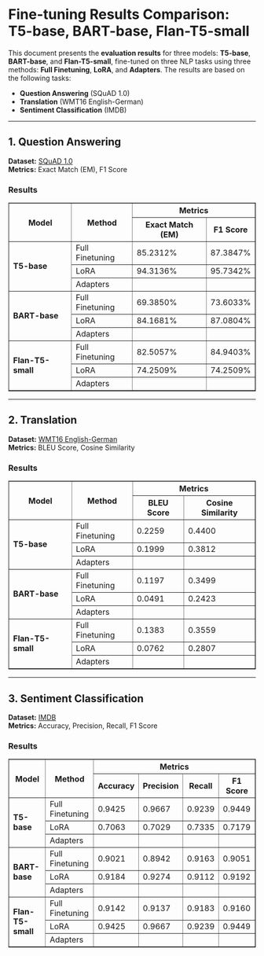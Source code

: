 # Fine-tuning Results Comparison: T5-base, BART-base, Flan-T5-small

This document presents the **evaluation results** for three models: **T5-base**, **BART-base**, and **Flan-T5-small**, fine-tuned on three NLP tasks using three methods: **Full Finetuning**, **LoRA**, and **Adapters**. The results are based on the following tasks:

- **Question Answering** (SQuAD 1.0)
- **Translation** (WMT16 English-German)
- **Sentiment Classification** (IMDB)

---

## 1. Question Answering
**Dataset:** [SQuAD 1.0](https://huggingface.co/datasets/rajpurkar/squad)  
**Metrics:** Exact Match (EM), F1 Score

### Results

<table border="1">
  <thead>
    <tr>
      <th rowspan="2" style="text-align:center;"><strong>Model</strong></th>
      <th rowspan="2" style="text-align:center;"><strong>Method</strong></th>
      <th colspan="2" style="text-align:center;"><strong>Metrics</strong></th>
    </tr>
    <tr>
      <th><strong>Exact Match (EM)</strong></th>
      <th><strong>F1 Score</strong></th>
    </tr>
  </thead>
  <tbody>
    <tr>
      <td rowspan="3"><strong>T5-base</strong></td>
      <td>Full Finetuning</td>
      <td>85.2312%</td>
      <td>87.3847%</td>
    </tr>
    <tr>
      <td>LoRA</td>
      <td>94.3136%</td>
      <td>95.7342%</td>
    </tr>
    <tr>
      <td>Adapters</td>
      <td></td>
      <td></td>
    </tr>
    <tr>
      <td rowspan="3"><strong>BART-base</strong></td>
      <td>Full Finetuning</td>
      <td>69.3850%</td>
      <td>73.6033%</td>
    </tr>
    <tr>
      <td>LoRA</td>
      <td>84.1681%</td>
      <td>87.0804%</td>
    </tr>
    <tr>
      <td>Adapters</td>
      <td></td>
      <td></td>
    </tr>
    <tr>
      <td rowspan="3"><strong>Flan-T5-small</strong></td>
      <td>Full Finetuning</td>
      <td>82.5057%</td>
      <td>84.9403%</td>
    </tr>
    <tr>
      <td>LoRA</td>
      <td>74.2509%</td>
      <td>74.2509%</td>
    </tr>
    <tr>
      <td>Adapters</td>
      <td></td>
      <td></td>
    </tr>
  </tbody>
</table>

---

## 2. Translation
**Dataset:** [WMT16 English-German](https://huggingface.co/datasets/wmt/wmt16/tree/main/de-en)  
**Metrics:** BLEU Score, Cosine Similarity

### Results

<table border="1">
  <thead>
    <tr>
      <th rowspan="2" style="text-align:center;"><strong>Model</strong></th>
      <th rowspan="2" style="text-align:center;"><strong>Method</strong></th>
      <th colspan="2" style="text-align:center;"><strong>Metrics</strong></th>
    </tr>
    <tr>
      <th>BLEU Score</th>
      <th>Cosine Similarity</th>
    </tr>
  </thead>
  <tbody>
    <tr>
      <td rowspan="3"><strong>T5-base</strong></td>
      <td>Full Finetuning</td>
      <td>0.2259</td>
      <td>0.4400</td>
    </tr>
    <tr>
      <td>LoRA</td>
      <td>0.1999</td>
      <td>0.3812</td>
    </tr>
    <tr>
      <td>Adapters</td>
      <td></td>
      <td></td>
    </tr>
    <tr>
      <td rowspan="3"><strong>BART-base</strong></td>
      <td>Full Finetuning</td>
      <td>0.1197</td>
      <td>0.3499</td>
    </tr>
    <tr>
      <td>LoRA</td>
      <td>0.0491</td>
      <td>0.2423</td>
    </tr>
    <tr>
      <td>Adapters</td>
      <td></td>
      <td></td>
    </tr>
    <tr>
      <td rowspan="3"><strong>Flan-T5-small</strong></td>
      <td>Full Finetuning</td>
      <td>0.1383</td>
      <td>0.3559</td>
    </tr>
    <tr>
      <td>LoRA</td>
      <td>0.0762</td>
      <td>0.2807</td>
    </tr>
    <tr>
      <td>Adapters</td>
      <td></td>
      <td></td>
    </tr>
  </tbody>
</table>

---

## 3. Sentiment Classification
**Dataset:** [IMDB](https://huggingface.co/datasets/stanfordnlp/imdb)  
**Metrics:** Accuracy, Precision, Recall, F1 Score

### Results

<table border="1">
  <thead>
    <tr>
      <th rowspan="2" style="text-align:center;"><strong>Model</strong></th>
      <th rowspan="2" style="text-align:center;"><strong>Method</strong></th>
      <th colspan="4" style="text-align:center;"><strong>Metrics</strong></th>
    </tr>
    <tr>
      <th><strong>Accuracy</strong></th>
      <th><strong>Precision</strong></th>
      <th><strong>Recall</strong></th>
      <th><strong>F1 Score</strong></th>
    </tr>
  </thead>
  <tbody>
    <tr>
      <td rowspan="3"><strong>T5-base</strong></td>
      <td>Full Finetuning</td>
      <td>0.9425</td>
      <td>0.9667</td>
      <td>0.9239</td>
      <td>0.9449</td>
    </tr>
    <tr>
      <td>LoRA</td>
      <td>0.7063</td>
      <td>0.7029</td>
      <td>0.7335</td>
      <td>0.7179</td>
    </tr>
    <tr>
      <td>Adapters</td>
      <td></td>
      <td></td>
      <td></td>
      <td></td>
    </tr>
    <tr>
      <td rowspan="3"><strong>BART-base</strong></td>
      <td>Full Finetuning</td>
      <td>0.9021</td>
      <td>0.8942</td>
      <td>0.9163</td>
      <td>0.9051</td>
    </tr>
    <tr>
      <td>LoRA</td>
      <td>0.9184</td>
      <td>0.9274</td>
      <td>0.9112</td>
      <td>0.9192</td>
    </tr>
    <tr>
      <td>Adapters</td>
      <td></td>
      <td></td>
      <td></td>
      <td></td>
    </tr>
    <tr>
      <td rowspan="3"><strong>Flan-T5-small</strong></td>
      <td>Full Finetuning</td>
      <td>0.9142</td>
      <td>0.9137</td>
      <td>0.9183</td>
      <td>0.9160</td>
    </tr>
    <tr>
      <td>LoRA</td>
      <td>0.9425</td>
      <td>0.9667</td>
      <td>0.9239</td>
      <td>0.9449</td>
    </tr>
    <tr>
      <td>Adapters</td>
      <td></td>
      <td></td>
      <td></td>
      <td></td>
    </tr>
  </tbody>
</table>
